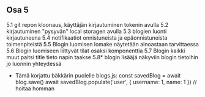## Osa 5
5.1 git repon kloonaus, käyttäjän kirjautuminen tokenin avulla
5.2 kirjautuminen "pysyvän" local storagen avulla
5.3 blogien luonti kirjautuneena
5.4 notifikaatiot onnistuneista ja epäonnistuneista toimenpiteistä
5.5 Blogin luomisen lomake näytetään ainoastaan tarvittaessa
5.6 Blogin luomiseen liittyvät tilat osaksi komponenttia
5.7 Blogin kaikki muut paitsi title tieto napin taakse
5.8* blogin lisääjä näkyviin blogin tietoihin jo luonnin yhteydessä
  - Tämä korjattu bäkkärin puolelle blogs.js:
      const savedBlog = await blog.save()
      await savedBlog.populate('user', { username: 1, name: 1 }) // hoitaa homman